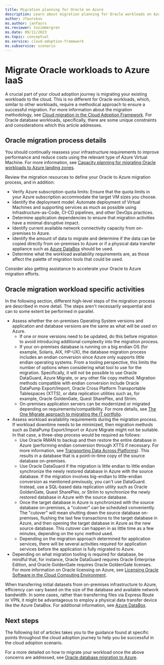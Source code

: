 ```yaml
---
title: Migration planning for Oracle on Azure
description: Learn about migration planning for Oracle workloads on Azure IaaS.
author: Jfaurskov
ms.author: janfaurs
ms.reviewer: tozimmergren
ms.date: 09/11/2023
ms.topic: conceptual
ms.service: cloud-adoption-framework
ms.subservice: scenario
---
```


# Migrate Oracle workloads to Azure IaaS

A crucial part of your cloud adoption journey is migrating your existing workloads to the cloud. This is no different for Oracle workloads, which, similar to other workloads, require a methodical approach to ensure a successful migration. For more information about the migration methodology, see [Cloud migration in the Cloud Adoption Framework](../../migrate/index.md). For Oracle database workloads, specifically, there are some unique constraints and considerations which this article addresses.

## Oracle migration process details

You should continually reassess your infrastructure requirements to improve performance and reduce costs using the relevant type of Azure Virtual Machine. For more information, see [Capacity planning for migrating Oracle workloads to Azure landing zones](./oracle-capacity-planning.md).

Review the migration resources to define your Oracle to Azure migration process, and in addition:

- Verify Azure subscription quota limits: Ensure that the quota limits in your Azure subscription accommodate the target VM sizes you choose.
- Identify the deployment model: Automate deployment of Virtual Machines and supporting services as much as possible using Infrastructure-as-Code, CI-CD pipelines, and other DevOps practices.
- Determine application dependencies to ensure that migration activities have a minimal disruptive impact.
- Identify current available network connectivity capacity from on-premises to Azure.
- Identify the amount of data to migrate and determine if the data can be copied directly from on-premises to Azure or if a physical data transfer appliance such as [Azure DataBox](/azure/databox/data-box-overview) should be used.
- Determine what the workload availability requirements are, as those affect the palette of migration tools that could be used.

Consider also getting assistance to accelerate your Oracle to Azure migration efforts.

## Oracle migration workload specific activities

In the following section, different high-level steps of the migration process are described in more detail. The steps aren't necessarily sequential and can to some extent be performed in parallel.

- Assess whether the on-premises Operating System versions and application and database versions are the same as what will be used on Azure.
  - If one or more versions need to be updated, do this before migration to avoid introducing additional complexity into the migration process.
  - If your on-premises database is running on a big endian OS (for example, Solaris, AIX, HP-UX), the database migration process includes an endian conversion since Azure only supports little endian operating systems. From a tooling perspective, this limits the number of options when considering what tool to use for the migration. Specifically, it will not be possible to use Oracle DataGuard, Azure Migrate, or any other file copy method. Migration methods compatible with endian conversion include Oracle DataPump Export/Import, Oracle Cross Platform Transportable Tablespaces (XTTS), or data replication utilities such as, for example, Oracle GoldenGate, Quest SharePlex, and Striim.
  - On-premises application servers can be modernized or migrated depending on requirements/compatibility. For more details, see [The One Migrate approach to migrating the IT portfolio](../index.md).
- Assess workload availability requirements during the migration process. If workload downtime needs to be minimized, then migration methods such as DataPump Export/Import or Azure Migrate might not be suitable. In that case, a three-step process would be required as follows:
  - Use Oracle RMAN to backup and then restore the entire database in Azure (performing endian conversion through XTTS if necessary. For more information, see [Transporting Data Across Platforms](https://docs.oracle.com/en/database/oracle/oracle-database/23/admin/transporting-data.html#GUID-FE3003B9-605A-4269-B167-005AC778C870)). This results in a database that is a point-in-time copy of the source database on-premises.
  - Use Oracle DataGuard if the migration is little endian to little endian synchronize the newly restored database in Azure with the source database. If the migration involves big-endian to little-endian conversion as mentioned previously, you can't use DataGuard. Instead, use a SQL-based data replication utility such as Oracle GoldenGate, Quest SharePlex, or Striim to synchronize the newly restored database in Azure with the source database.
  - Once the target database in Azure is synchronized with the source database on-premises, a "cutover" can be scheduled conveniently. The "cutover" will mean shutting down the source database on-premises, flushing the last few transactions to the target database in Azure, and then opening the target database in Azure as the new source database. This cutover can happen in as little time as a few minutes, depending on the sync method used.
  - Depending on the migration approach determined for application services, there will be several activities required for application services before the application is fully migrated to Azure.
- Depending on what migration tooling is required for database, be mindful that, for instance,  Oracle DataGuard requires Oracle Enterprise Edition, and Oracle GoldenGate requires Oracle GoldenGate licenses. For more information on Oracle licensing on Azure, see [Licensing Oracle Software in the Cloud Computing Environment](https://www.oracle.com/us/corporate/pricing/cloud-licensing-070579.pdf).

When transferring initial datasets from on-premises infrastructure to Azure, efficiency can vary based on the size of the database and available network bandwidth. In some cases, rather than transferring files via Express Route or VPN, it might be advantageous to employ a physical data transfer device like the Azure DataBox. For additional information, see [Azure DataBox](/azure/databox/data-box-overview).

## Next steps

The following list of articles takes you to the guidance found at specific points throughout the cloud adoption journey to help you be successful in the cloud adoption scenario.

For a more detailed on how to migrate your workload once the above concerns are addressed, see [Oracle database migration to Azure](/azure/architecture/solution-ideas/articles/reference-architecture-for-oracle-database-migration-to-azure).
